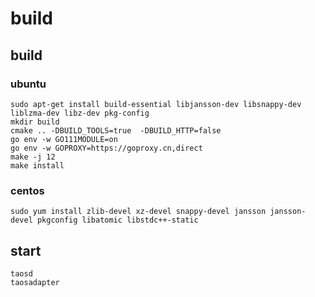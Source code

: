 # build

## build

### ubuntu
```
sudo apt-get install build-essential libjansson-dev libsnappy-dev liblzma-dev libz-dev pkg-config
mkdir build
cmake .. -DBUILD_TOOLS=true  -DBUILD_HTTP=false
go env -w GO111MODULE=on
go env -w GOPROXY=https://goproxy.cn,direct
make -j 12
make install
```

### centos

```
sudo yum install zlib-devel xz-devel snappy-devel jansson jansson-devel pkgconfig libatomic libstdc++-static
```

## start

```
taosd
taosadapter
```
